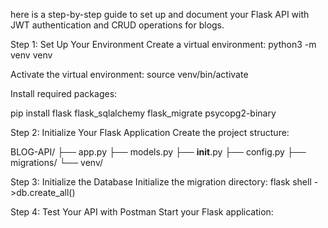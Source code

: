 here is a step-by-step guide to set up and document your Flask API with JWT authentication and CRUD operations for blogs.

Step 1: Set Up Your Environment
Create a virtual environment:
python3 -m venv venv

Activate the virtual environment:
source venv/bin/activate

Install required packages:

pip install flask flask_sqlalchemy flask_migrate psycopg2-binary


Step 2: Initialize Your Flask Application
Create the project structure:

BLOG-API/
├── app.py
├── models.py
├── __init__.py
├── config.py
├── migrations/
└── venv/

Step 3: Initialize the Database
Initialize the migration directory:
flask shell
->db.create_all()
 

Step 4: Test Your API with Postman
Start your Flask application:


